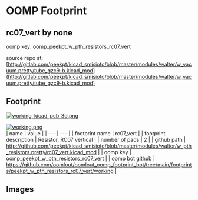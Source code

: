# OOMP Footprint  
## rc07_vert  by none  
  
oomp key: oomp_peekpt_w_pth_resistors_rc07_vert  
  
source repo at: [http://gitlab.com/peekpt/kicad_smisioto/blob/master/modules/walter/w_vacuum.pretty/tube_gzc9-b.kicad_mod](http://gitlab.com/peekpt/kicad_smisioto/blob/master/modules/walter/w_vacuum.pretty/tube_gzc9-b.kicad_mod)  
## Footprint  
  
[![working_kicad_pcb_3d.png](working_kicad_pcb_3d_600.png)](working_kicad_pcb_3d.png)  
  
[![working.png](working_600.png)](working.png)  
| name | value | 
| --- | --- | 
| footprint name | rc07_vert | 
| footprint description | Resistor, RC07 vertical | 
| number of pads | 2 | 
| github path | http://github.com/peekpt/kicad_smisioto/blob/master/modules/walter/w_pth_resistors.pretty/rc07_vert.kicad_mod | 
| oomp key | oomp_peekpt_w_pth_resistors_rc07_vert | 
| oomp bot github | https://github.com/oomlout/oomlout_oomp_footprint_bot/tree/main/footprints/peekpt_w_pth_resistors_rc07_vert/working | 
## Images  
